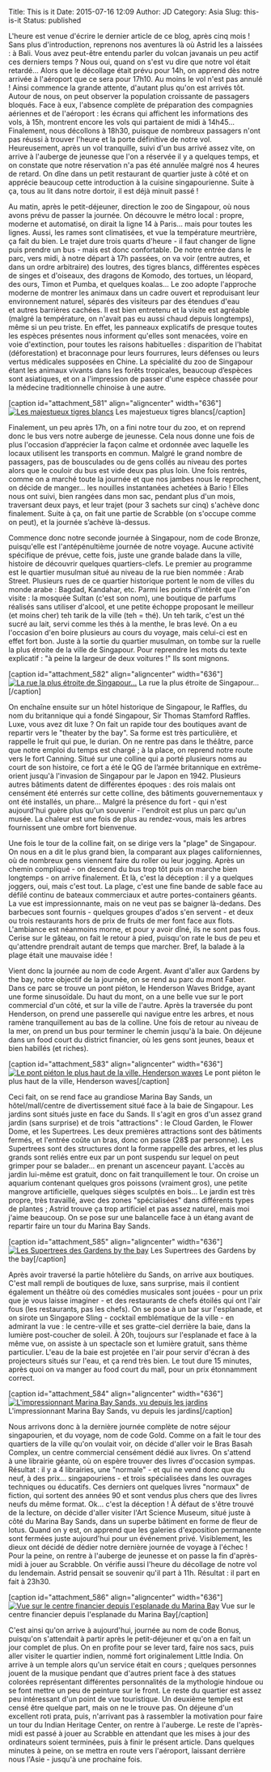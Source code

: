 Title: This is it
Date: 2015-07-16 12:09
Author: JD
Category: Asia
Slug: this-is-it
Status: published

<div>

L'heure est venue d'écrire le dernier article de ce blog, après cinq
mois ! Sans plus d'introduction, reprenons nos aventures là où Astrid
les a laissées : à Bali. Vous avez peut-être entendu parler du volcan
javanais un peu actif ces derniers temps ? Nous oui, quand on s'est vu
dire que notre vol était retardé... Alors que le décollage était prévu
pour 14h, on apprend dès notre arrivée à l'aéroport que ce sera pour
17h10. Au moins le vol n'est pas annulé ! Ainsi commence la grande
attente, d'autant plus qu'on est arrivés tôt. Autour de nous, on peut
observer la population croissante de passagers bloqués. Face à eux,
l'absence complète de préparation des compagnies aériennes et de
l'aéroport : les écrans qui affichent les informations des vols, à 15h,
montrent encore les vols qui partaient de midi à 14h45... Finalement,
nous décollons à 18h30, puisque de nombreux passagers n'ont pas réussi à
trouver l'heure et la porte définitive de notre vol. Heureusement, après
un vol tranquille, suivi d'un bus arrivé assez vite, on arrive à
l'auberge de jeunesse que l'on a réservée il y a quelques temps, et on
constate que notre réservation n'a pas été annulée malgré nos 4 heures
de retard. On dîne dans un petit restaurant de quartier juste à côté et
on apprécie beaucoup cette introduction à la cuisine singapourienne.
Suite à ça, tous au lit dans notre dortoir, il est déjà minuit passé !

</div>

<!--more-->

<div>

<div>

<div dir="ltr">

Au matin, après le petit-déjeuner, direction le zoo de Singapour, où
nous avons prévu de passer la journée. On découvre le métro local :
propre, moderne et automatisé, on dirait la ligne 14 à Paris... mais
pour toutes les lignes. Aussi, les rames sont climatisées, et vue la
température meurtrière, ça fait du bien. Le trajet dure trois quarts
d'heure - il faut changer de ligne puis prendre un bus - mais est donc
confortable. De notre entrée dans le parc, vers midi, à notre départ à
17h passées, on va voir (entre autres, et dans un ordre arbitraire) des
loutres, des tigres blancs, différentes espèces de singes et d'oiseaux,
des dragons de Komodo, des tortues, un léopard, des ours, Timon et
Pumba, et quelques koalas... Le zoo adopte l'approche moderne de montrer
les animaux dans un cadre ouvert et reproduisant leur environnement
naturel, séparés des visiteurs par des étendues d'eau et autres
barrières cachées. Il est bien entretenu et la visite est agréable
(malgré la température, on n'avait pas eu aussi chaud depuis longtemps),
même si un peu triste. En effet, les panneaux explicatifs de presque
toutes les espèces présentes nous informent qu'elles sont menacées,
voire en voie d'extinction, pour toutes les raisons habituelles :
disparition de l'habitat (déforestation) et braconnage pour leurs
fourrures, leurs défenses ou leurs vertus médicales supposées en Chine.
La spécialité du zoo de Singapour étant les animaux vivants dans les
forêts tropicales, beaucoup d’espèces sont asiatiques, et on a
l'impression de passer d'une espèce chassée pour la médecine
traditionnelle chinoise à une autre.

</div>

<div dir="ltr">

[caption id="attachment\_581" align="aligncenter" width="636"][![Les
majestueux tigres
blancs](https://astridetjdenasie.files.wordpress.com/2015/07/sam_6820.jpg?w=636)](https://astridetjdenasie.files.wordpress.com/2015/07/sam_6820.jpg)
Les majestueux tigres blancs[/caption]

</div>

<div dir="ltr">

</div>

<div dir="ltr">

Finalement, un peu après 17h, on a fini notre tour du zoo, et on reprend
donc le bus vers notre auberge de jeunesse. Cela nous donne une fois de
plus l'occasion d’apprécier la façon calme et ordonnée avec laquelle les
locaux utilisent les transports en commun. Malgré le grand nombre de
passagers, pas de bousculades ou de gens collés au niveau des portes
alors que le couloir du bus est vide deux pas plus loin. Une fois
rentrés, comme on a marché toute la journée et que nos jambes nous le
reprochent, on décide de manger... les nouilles instantanées achetées
à Bario ! Elles nous ont suivi, bien rangées dans mon sac, pendant plus
d'un mois, traversant deux pays, et leur trajet (pour 3 sachets sur
cinq) s'achève donc finalement. Suite à ça, on fait une partie
de Scrabble (on s'occupe comme on peut), et la journée s’achève
là-dessus.
</p>
<div>

</div>

<div>

Commence donc notre seconde journée à Singapour, nom de code Bronze,
puisqu'elle est l'antépénultième journée de notre voyage. Aucune
activité spécifique de prévue, cette fois, juste une grande balade dans
la ville, histoire de découvrir quelques quartiers-clefs. Le premier au
programme est le quartier musulman situé au niveau de la rue bien nommée
: Arab Street. Plusieurs rues de ce quartier historique portent le nom
de villes du monde arabe : Bagdad, Kandahar, etc. Parmi les points
d'intérêt que l'on visite : la mosquée Sultan (c'est son nom), une
boutique de parfums réalisés sans utiliser d'alcool, et une petite
échoppe proposant le meilleur (et moins cher) teh tarik de la ville (teh
= thé). Un teh tarik, c'est un thé sucré au lait, servi comme les thés
à la menthe, le bras levé. On a eu l'occasion d'en boire plusieurs au
cours du voyage, mais celui-ci est en effet fort bon. Juste à la sortie
du quartier musulman, on tombe sur la ruelle la plus étroite de la ville
de Singapour. Pour reprendre les mots du texte explicatif : "à peine la
largeur de deux voitures !" Ils sont mignons.

</div>

<div>

[caption id="attachment\_582" align="aligncenter" width="636"][![La rue
la plus étroite de
Singapour...](https://astridetjdenasie.files.wordpress.com/2015/07/sam_6868.jpg?w=636)](https://astridetjdenasie.files.wordpress.com/2015/07/sam_6868.jpg)
La rue la plus étroite de Singapour...[/caption]

</div>

<div>

</div>

<div>

On enchaîne ensuite sur un hôtel historique de Singapour, le Raffles, du
nom du britannique qui a fondé Singapour, Sir Thomas Stamford Raffles.
Luxe, vous avez dit luxe ? On fait un rapide tour des boutiques avant de
repartir vers le "theater by the bay". Sa forme est très particulière,
et rappelle le fruit qui pue, le durian. On ne rentre pas dans le
théâtre, parce que notre emploi du temps est chargé ; à la place, on
reprend notre route vers le fort Canning. Situé sur une colline qui a
porté plusieurs noms au court de son histoire, ce fort a été le QG de
l’armée britannique en extrême-orient jusqu'à l'invasion de Singapour
par le Japon en 1942. Plusieurs autres bâtiments datent de différentes
époques : des rois malais ont censément été enterrés sur cette colline,
des bâtiments gouvernementaux y ont été installés, un phare... Malgré la
présence du fort - qui n'est aujourd'hui guère plus qu'un souvenir -
l'endroit est plus un parc qu'un musée. La chaleur est une fois de plus
au rendez-vous, mais les arbres fournissent une ombre fort bienvenue.

</div>

<div>

</div>

</div>

</div>

<div>

Une fois le tour de la colline fait, on se dirige vers la "plage" de
Singapour. On nous en a dit le plus grand bien, la comparant aux plages
californiennes, où de nombreux gens viennent faire du roller ou leur
jogging. Après un chemin compliqué - on descend du bus trop tôt puis on
marche bien longtemps - on arrive finalement. Et là, c'est la déception
: il y a quelques joggers, oui, mais c'est tout. La plage, c'est une
fine bande de sable face au défilé continu de bateaux commerciaux et
autre portes-containers géants. La vue est impressionnante, mais on ne
veut pas se baigner là-dedans. Des barbecues sont fournis - quelques
groupes d'ados s'en servent - et deux ou trois restaurants hors de prix
de fruits de mer font face aux flots. L'ambiance est néanmoins morne, et
pour y avoir dîné, ils ne sont pas fous. Cerise sur le gâteau, on fait
le retour à pied, puisqu'on rate le bus de peu et qu'attendre prendrait
autant de temps que marcher. Bref, la balade à la plage était une
mauvaise idée !

</div>

<div>

</div>

<div>

Vient donc la journée au nom de code Argent. Avant d'aller aux Gardens
by the bay, notre objectif de la journée, on se rend au parc du mont
Faber. Dans ce parc se trouve un pont piéton, le Henderson Waves Bridge,
ayant une forme sinusoïdale. Du haut du mont, on a une belle vue sur le
port commercial d'un côté, et sur la ville de l'autre. Après la
traversée du pont Henderson, on prend une passerelle qui navigue entre
les arbres, et nous ramène tranquillement au bas de la colline. Une fois
de retour au niveau de la mer, on prend un bus pour terminer le chemin
jusqu'à la baie. On déjeune dans un food court du district financier, où
les gens sont jeunes, beaux et bien habillés (et riches).

</div>

<div>

[caption id="attachment\_583" align="aligncenter" width="636"][![Le pont
piéton le plus haut de la ville, Henderson
waves](https://astridetjdenasie.files.wordpress.com/2015/07/sam_6898.jpg?w=636)](https://astridetjdenasie.files.wordpress.com/2015/07/sam_6898.jpg)
Le pont piéton le plus haut de la ville, Henderson waves[/caption]

</div>

<div>

Ceci fait, on se rend face au grandiose Marina Bay Sands, un
hôtel/mall/centre de divertissement situé face à la baie de
Singapour. Les jardins sont situés juste en face du Sands. Il s'agit en
gros d'un assez grand jardin (sans surprise) et de trois "attractions" :
le Cloud Garden, le Flower Dome, et les Supertrees. Les deux premières
attractions sont des bâtiments fermés, et l'entrée coûte un bras, donc
on passe (28\$ par personne). Les Supertrees sont des structures dont la
forme rappelle des arbres, et les plus grands sont reliés entre eux par
un pont suspendu sur lequel on peut grimper pour se balader... en
prenant un ascenceur payant. L'accès au jardin lui-même est gratuit,
donc on fait tranquillement le tour. On croise un aquarium contenant
quelques gros poissons (vraiment gros), une petite mangrove
artificielle, quelques sièges sculptés en bois... Le jardin est très
propre, très travaillé, avec des zones "spécialisées" dans différents
types de plantes ; Astrid trouve ça trop artificiel et pas assez
naturel, mais moi j'aime beaucoup. On se pose sur une balancelle face à
un étang avant de repartir faire un tour du Marina Bay Sands.

</div>

<div>

[caption id="attachment\_585" align="aligncenter" width="636"][![Les
Supertrees des Gardens by the
bay](https://astridetjdenasie.files.wordpress.com/2015/07/sam_6923.jpg?w=636)](https://astridetjdenasie.files.wordpress.com/2015/07/sam_6923.jpg)
Les Supertrees des Gardens by the bay[/caption]

</div>

<div>

</div>

</div>

<div class="gmail_extra">

Après avoir traversé la partie hôtelière du Sands, on arrive aux
boutiques. C'est mall rempli de boutiques de luxe, sans surprise, mais
il contient également un théâtre où des comédies musicales sont jouées -
pour un prix que je vous laisse imaginer - et des restaurants de chefs
étoilés qui ont l'air fous (les restaurants, pas les chefs). On se pose
à un bar sur l'esplanade, et on sirote un Singapore Sling - cocktail
emblématique de la ville - en admirant la vue : le centre-ville et ses
gratte-ciel derrière la baie, dans la lumière post-coucher de soleil.
À 20h, toujours sur l'esplanade et face à la même vue, on assiste à un
spectacle son et lumière gratuit, sans thème particulier. L'eau de la
baie est projetée en l'air pour servir d'écran à des projecteurs situés
sur l'eau, et ça rend très bien. Le tout dure 15 minutes, après quoi on
va manger au food court du mall, pour un prix étonnamment correct.

</div>

<div class="gmail_extra">

[caption id="attachment\_584" align="aligncenter"
width="636"][![L'impressionnant Marina Bay Sands, vu depuis les
jardins](https://astridetjdenasie.files.wordpress.com/2015/07/sam_6929.jpg?w=636)](https://astridetjdenasie.files.wordpress.com/2015/07/sam_6929.jpg)
L'impressionnant Marina Bay Sands, vu depuis les jardins[/caption]

</div>

<div class="gmail_extra">

</div>

<div class="gmail_extra">

Nous arrivons donc à la dernière journée complète de notre séjour
singapourien, et du voyage, nom de code Gold. Comme on a fait le tour
des quartiers de la ville qu'on voulait voir, on décide d'aller voir le
Bras Basah Complex, un centre commercial censément dédié aux livres. On
s'attend à une librairie géante, où on espère trouver des livres
d'occasion sympas. Résultat : il y a 4 librairies, une "normale" - et
qui ne vend donc que du neuf, à des prix... singapouriens - et trois
spécialisées dans les ouvrages techniques ou éducatifs. Ces derniers ont
quelques livres "normaux" de fiction, qui sortent des années 90 et sont
vendus plus chers que des livres neufs du même format. Ok... c'est la
déception ! À défaut de s'être trouvé de la lecture, on décide d'aller
visiter l'Art Science Museum, situé juste à côté du Marina Bay Sands,
dans un superbe bâtiment en forme de fleur de lotus. Quand on y est, on
apprend que les galeries d'exposition permanente sont fermées juste
aujourd'hui pour un événement privé. Visiblement, les dieux ont décidé
de dédier notre dernière journée de voyage à l'échec ! Pour la peine, on
rentre à l'auberge de jeunesse et on passe la fin d'après-midi à jouer
au Scrabble. On vérifie aussi l'heure du décollage de notre vol du
lendemain. Astrid pensait se souvenir qu'il part à 11h. Résultat : il
part en fait à 23h30.

</div>

<div class="gmail_extra">

[caption id="attachment\_586" align="aligncenter" width="636"][![Vue sur
le centre financier depuis l'esplanade du Marina
Bay](https://astridetjdenasie.files.wordpress.com/2015/07/sam_6979.jpg?w=636)](https://astridetjdenasie.files.wordpress.com/2015/07/sam_6979.jpg)
Vue sur le centre financier depuis l'esplanade du Marina Bay[/caption]

</div>

<div class="gmail_extra">

</div>

<div class="gmail_extra">

C'est ainsi qu'on arrive à aujourd'hui, journée au nom de code Bonus,
puisqu'on s'attendait à partir après le petit-déjeuner et qu'on a en
fait un jour complet de plus. On en profite pour se lever tard, faire
nos sacs, puis aller visiter le quartier indien, nommé fort
originalement Little India. On arrive à un temple alors qu'un service
était en cours ; quelques personnes jouent de la musique pendant que
d'autres prient face à des statues colorées représentant différentes
personnalités de la mythologie hindoue ou se font mettre un peu de
peinture sur le front. Le reste du quartier est assez peu intéressant
d'un point de vue touristique. Un deuxième temple est censé être quelque
part, mais on ne le trouve pas. On déjeune d'un excellent roti prata,
puis, n'arrivant pas à rassembler la motivation pour faire un tour du
Indian Heritage Center, on rentre à l'auberge. Le reste de l'après-midi
est passé à jouer au Scrabble en attendant que les mises à jour des
ordinateurs soient terminées, puis à finir le présent article. Dans
quelques minutes à peine, on se mettra en route vers l'aéroport,
laissant derrière nous l'Asie - jusqu'à une prochaine fois.

</div>

<div class="gmail_extra">

</div>
